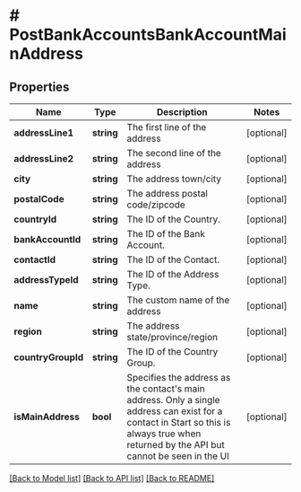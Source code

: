 # # PostBankAccountsBankAccountMainAddress

## Properties

Name | Type | Description | Notes
------------ | ------------- | ------------- | -------------
**addressLine1** | **string** | The first line of the address | [optional]
**addressLine2** | **string** | The second line of the address | [optional]
**city** | **string** | The address town/city | [optional]
**postalCode** | **string** | The address postal code/zipcode | [optional]
**countryId** | **string** | The ID of the Country. | [optional]
**bankAccountId** | **string** | The ID of the Bank Account. | [optional]
**contactId** | **string** | The ID of the Contact. | [optional]
**addressTypeId** | **string** | The ID of the Address Type. | [optional]
**name** | **string** | The custom name of the address | [optional]
**region** | **string** | The address state/province/region | [optional]
**countryGroupId** | **string** | The ID of the Country Group. | [optional]
**isMainAddress** | **bool** | Specifies the address as the contact&#39;s main address. Only a single address can exist for a contact in Start so this is always true when returned by the API but cannot be seen in the UI | [optional]

[[Back to Model list]](../../README.md#models) [[Back to API list]](../../README.md#endpoints) [[Back to README]](../../README.md)
